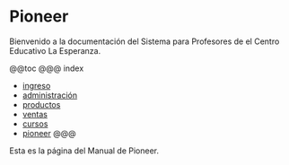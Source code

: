 # Pioneer

Bienvenido a la documentación del Sistema para Profesores
de el Centro Educativo La Esperanza.

@@toc
@@@ index
* [ingreso](ingreso/index.md)
* [administración](administracion/index.md)
* [productos](productos/index.md)
* [ventas](ventas/index.md)
* [cursos](cursos/index.md)
* [pioneer](pioneer/index.md)
@@@

Esta es la página del Manual de Pioneer.
